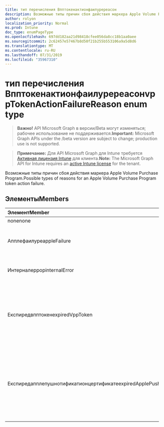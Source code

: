 ```yaml
---
title: тип перечисления Впптокенактионфаилуререасон
description: Возможные типы причин сбоя действия маркера Apple Volume Purchase Program.
author: rolyon
localization_priority: Normal
ms.prod: Intune
doc_type: enumPageType
ms.openlocfilehash: 697dd182aa21d98418cfee056da8cc18b1aa0aee
ms.sourcegitcommit: 2c62457e57467b8d50f21b255b553106a9a5d8d6
ms.translationtype: MT
ms.contentlocale: ru-RU
ms.lasthandoff: 07/31/2019
ms.locfileid: "35967310"
---
```

# <a name="vpptokenactionfailurereason-enum-type"></a><span data-ttu-id="6453f-103">тип перечисления Впптокенактионфаилуререасон</span><span class="sxs-lookup"><span data-stu-id="6453f-103">vppTokenActionFailureReason enum type</span></span>

> <span data-ttu-id="6453f-104">**Важно!** API Microsoft Graph в версии/Beta могут изменяться; рабочее использование не поддерживается.</span><span class="sxs-lookup"><span data-stu-id="6453f-104">**Important:** Microsoft Graph APIs under the /beta version are subject to change; production use is not supported.</span></span>

> <span data-ttu-id="6453f-105">**Примечание:** Для API Microsoft Graph для Intune требуется [Активная лицензия Intune](https://go.microsoft.com/fwlink/?linkid=839381) для клиента.</span><span class="sxs-lookup"><span data-stu-id="6453f-105">**Note:** The Microsoft Graph API for Intune requires an [active Intune license](https://go.microsoft.com/fwlink/?linkid=839381) for the tenant.</span></span>

<span data-ttu-id="6453f-106">Возможные типы причин сбоя действия маркера Apple Volume Purchase Program.</span><span class="sxs-lookup"><span data-stu-id="6453f-106">Possible types of reasons for an Apple Volume Purchase Program token action failure.</span></span>

## <a name="members"></a><span data-ttu-id="6453f-107">Элементы</span><span class="sxs-lookup"><span data-stu-id="6453f-107">Members</span></span>
|<span data-ttu-id="6453f-108">Элемент</span><span class="sxs-lookup"><span data-stu-id="6453f-108">Member</span></span>|<span data-ttu-id="6453f-109">Значение</span><span class="sxs-lookup"><span data-stu-id="6453f-109">Value</span></span>|<span data-ttu-id="6453f-110">Описание</span><span class="sxs-lookup"><span data-stu-id="6453f-110">Description</span></span>|
|:---|:---|:---|
|<span data-ttu-id="6453f-111">none</span><span class="sxs-lookup"><span data-stu-id="6453f-111">none</span></span>|<span data-ttu-id="6453f-112">нуль</span><span class="sxs-lookup"><span data-stu-id="6453f-112">0</span></span>|<span data-ttu-id="6453f-113">Нет.</span><span class="sxs-lookup"><span data-stu-id="6453f-113">None.</span></span>|
|<span data-ttu-id="6453f-114">Апплефаилуре</span><span class="sxs-lookup"><span data-stu-id="6453f-114">appleFailure</span></span>|<span data-ttu-id="6453f-115">1,1</span><span class="sxs-lookup"><span data-stu-id="6453f-115">1</span></span>|<span data-ttu-id="6453f-116">В службе Apple возникла ошибка.</span><span class="sxs-lookup"><span data-stu-id="6453f-116">There was an error on Apple's service.</span></span>|
|<span data-ttu-id="6453f-117">Интерналеррор</span><span class="sxs-lookup"><span data-stu-id="6453f-117">internalError</span></span>|<span data-ttu-id="6453f-118">2</span><span class="sxs-lookup"><span data-stu-id="6453f-118">2</span></span>|<span data-ttu-id="6453f-119">Произошла внутренняя ошибка.</span><span class="sxs-lookup"><span data-stu-id="6453f-119">There was an internal error.</span></span>|
|<span data-ttu-id="6453f-120">Експиредвпптокен</span><span class="sxs-lookup"><span data-stu-id="6453f-120">expiredVppToken</span></span>|<span data-ttu-id="6453f-121">4</span><span class="sxs-lookup"><span data-stu-id="6453f-121">3</span></span>|<span data-ttu-id="6453f-122">Произошла ошибка из-за истечения срока действия маркера Apple Volume Purchase Program.</span><span class="sxs-lookup"><span data-stu-id="6453f-122">There was an error because the Apple Volume Purchase Program token was expired.</span></span>|
|<span data-ttu-id="6453f-123">Експиредапплепушнотификатионцертификате</span><span class="sxs-lookup"><span data-stu-id="6453f-123">expiredApplePushNotificationCertificate</span></span>|<span data-ttu-id="6453f-124">SP4</span><span class="sxs-lookup"><span data-stu-id="6453f-124">4</span></span>|<span data-ttu-id="6453f-125">Произошла ошибка из-за истечения срока действия сертификата push-уведомлений Apple Volume Purchase Program.</span><span class="sxs-lookup"><span data-stu-id="6453f-125">There was an error because the Apple Volume Purchase Program Push Notification certificate expired.</span></span>|





